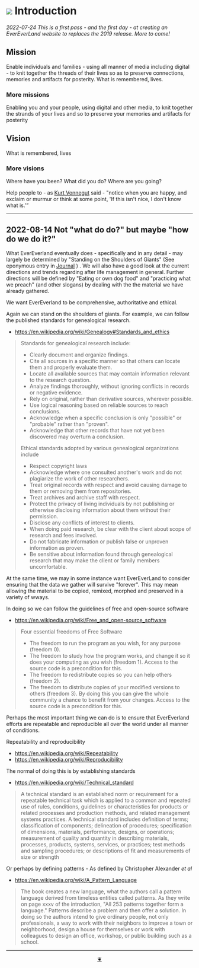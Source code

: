 # [![](https://pushme-pullyou.github.io/tootoo-2022/assets/icons/mark-github.svg )]( https://github.com/evereverland/2022/blob/main/pages/introduction.md "Source code on GitHub" ) Introduction

_2022-07-24 This is a first pass - and the first day - at creating an EverEverLand website to replaces the 2019 release. More to come!_


## Mission

Enable individuals and families - using all manner of media including digital - to knit together the threads of their lives so as to preserve connections, memories and artifacts for posterity. What is remembered, lives.

### More missions

Enabling you and your people, using digital and other media, to knit together the strands of your lives and so to preserve your memories and artifacts for posterity

## Vision

What is remembered, lives

### More visions

Where have you been? What did you do? Where are you going?

Help people to - as [Kurt Vonnegut]( https://en.wikipedia.org/wiki/Kurt_Vonnegut ) said - "notice when you are happy, and exclaim or murmur or think at some point, 'If this isn't nice, I don't know what is.'”

***

## 2022-08-14 Not "what do do?" but maybe "how do we do it?"

What EverEverland eventually does - specifically and in any detail - may largely be determined by "Standing on the Shoulders of Giants" (See eponymous entry in [Journal]( https://evereverland.github.io/2022/home/2022-08-13/ghpages-cms.html#pages/journal.md ) ) . We will also have a good look at the current directions and trends regarding after life management in general. Further directions will be defined by "Eating or own dog food" and "practicing what we preach" (and other slogans) by dealing with the the material we have already gathered.

We want EverEverland to be comprehensive, authoritative and ethical.

Again we can stand on the shoulders of giants. For example, we can follow the published standards for genealogical research.

* https://en.wikipedia.org/wiki/Genealogy#Standards_and_ethics

> Standards for genealogical research include:
>
> * Clearly document and organize findings.
> * Cite all sources in a specific manner so that others can locate them and properly evaluate them.
> * Locate all available sources that may contain information relevant to the research question.
> * Analyze findings thoroughly, without ignoring conflicts in records or negative evidence.
> * Rely on original, rather than derivative sources, wherever possible.
> * Use logical reasoning based on reliable sources to reach conclusions.
> * Acknowledge when a specific conclusion is only "possible" or "probable" rather than "proven".
> * Acknowledge that other records that have not yet been discovered may overturn a conclusion.
>
> Ethical standards adopted by various genealogical organizations include
>
> * Respect copyright laws
> * Acknowledge where one consulted another's work and do not plagiarize the work of other researchers.
> * Treat original records with respect and avoid causing damage to them or removing them from repositories.
> * Treat archives and archive staff with respect.
> * Protect the privacy of living individuals by not publishing or otherwise disclosing information about them without their permission.
> * Disclose any conflicts of interest to clients.
> * When doing paid research, be clear with the client about scope of research and fees involved.
> * Do not fabricate information or publish false or unproven information as proven.
> * Be sensitive about information found through genealogical research that may make the client or family members uncomfortable.

At the same time, we may in some instance want EverEverLand to consider ensuring that the data we gather will survive "forever". This may mean allowing the material to be copied, remixed, morphed and preserved in a variety of wways.

In doing so we can follow the guidelines of free and open-source software

* https://en.wikipedia.org/wiki/Free_and_open-source_software

> Four essential freedoms of Free Software
>
> * The freedom to run the program as you wish, for any purpose (freedom 0).
> * The freedom to study how the program works, and change it so it does your computing as you wish (freedom 1). Access to the source code is a precondition for this.
> * The freedom to redistribute copies so you can help others (freedom 2).
> * The freedom to distribute copies of your modified versions to others (freedom 3). By doing this you can give the whole community a chance to benefit from your changes. Access to the source code is a precondition for this.

Perhaps the most important thing we can do is to ensure that EverEverland efforts are repeatable and reproducible all over the world under all manner of conditions.

Repeatability and reproducibility

* https://en.wikipedia.org/wiki/Repeatability
* https://en.wikipedia.org/wiki/Reproducibility

The normal of doing this is by establishing standards

* https://en.wikipedia.org/wiki/Technical_standard

>A technical standard is an established norm or requirement for a repeatable technical task which is applied to a common and repeated use of rules, conditions, guidelines or characteristics for products or related processes and production methods, and related management systems practices. A technical standard includes definition of terms; classification of components; delineation of procedures; specification of dimensions, materials, performance, designs, or operations; measurement of quality and quantity in describing materials, processes, products, systems, services, or practices; test methods and sampling procedures; or descriptions of fit and measurements of size or strength

Or perhaps by defining patterns - As defined by Christopher Alexander _et al_

* https://en.wikipedia.org/wiki/A_Pattern_Language

> The book creates a new language, what the authors call a pattern language derived from timeless entities called patterns. As they write on page xxxv of the introduction, "All 253 patterns together form a language." Patterns describe a problem and then offer a solution. In doing so the authors intend to give ordinary people, not only professionals, a way to work with their neighbors to improve a town or neighborhood, design a house for themselves or work with colleagues to design an office, workshop, or public building such as a school.




***

<center title="Hello! Click me to go up to the top" ><a class=aDingbat href=javascript:window.scrollTo(0,0);> ❦ </a></center>
